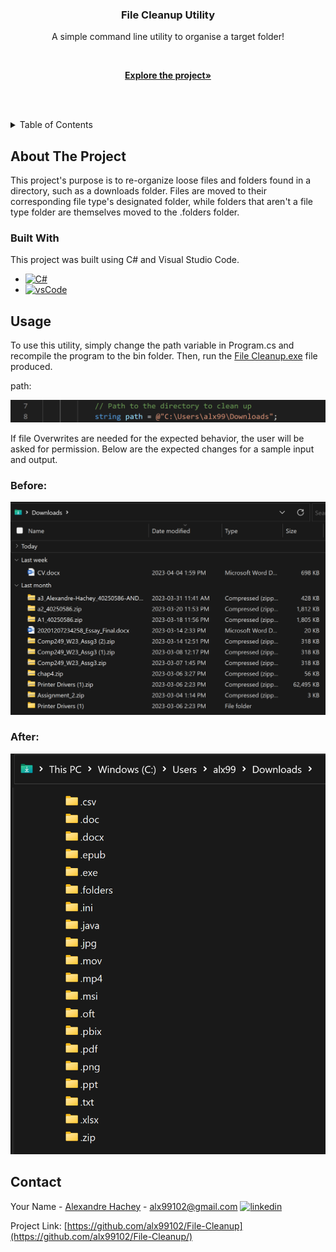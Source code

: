 <div  align="center">
 <h3  align="center">File Cleanup Utility</h3>

  

<p  align="center">

A simple command line utility to organise a target folder!

<br />

<a  href="https://github.com/alx99102/File-Cleanup/"><strong>Explore the project»</strong></a>

<br />

<br />
</p>

</div>

  
  
  

<!-- TABLE OF CONTENTS -->

<details>

<summary>Table of Contents</summary>

<ol>

<li>

<a  href="#about-the-project">About The Project</a>

<ul>

<li><a  href="#built-with">Built With</a></li>

</ul>

</li>

<li><a  href="#usage">Usage</a></li>

<li><a  href="#contact">Contact</a></li>

</ol>

</details>

  
  
  

<!-- ABOUT THE PROJECT -->

## About The Project

This project's purpose is to re-organize loose files and folders found in a directory, such as a downloads folder.
Files are moved to their corresponding file type's designated folder, while folders that aren't a file type folder
are themselves moved to the .folders folder.


  
  
  

### Built With

  

This project was built using C# and Visual Studio Code. 

* [![C#][C#-img]][C#-url]
* [![vsCode][vsCode-img]][vsCode-url]




<!-- USAGE EXAMPLES -->

## Usage


To use this utility, simply change the path variable in Program.cs and recompile the program to the bin folder. Then, run the [File Cleanup.exe](bin/Debug/net7.0/File%20Cleanup.exe) file produced.

path: 

<img src="/img/path.png" style="width:45rem"/> 

If file Overwrites are needed for the expected behavior, the user will be asked for permission. Below are the expected changes for a sample input and output.

### Before: 
<img src="/img/before.png" style="width:45rem"/> 


### After:

<img src="/img/after.png" style="width:45rem"/> 

<!-- CONTACT -->

## Contact

Your Name - [Alexandre Hachey](https://www.linkedin.com/in/alexandre-hachey-095210254/) - alx99102@gmail.com
[![linkedin][linkedin-shield]][linkedin-url] 

Project Link: [https://github.com/alx99102/File-Cleanup](https://github.com/alx99102/File-Cleanup/)

<!-- MARKDOWN LINKS -->

[linkedin-shield]: https://img.shields.io/badge/-LinkedIn-black.svg?style=for-the-badge&logo=linkedin&colorB=555

[linkedin-url]: https://www.linkedin.com/in/alexandre-hachey-095210254/

[C#-img]: https://img.shields.io/badge/c%23-%23239120.svg?style=for-the-badge&logo=c-sharp&logoColor=white

[C#-url]: https://learn.microsoft.com/en-us/dotnet/csharp/

[vsCode-img]: https://img.shields.io/badge/Visual%20Studio%20Code-0078d7.svg?style=for-the-badge&logo=visual-studio-code&logoColor=white

[vsCode-url]: https://code.visualstudio.com/
